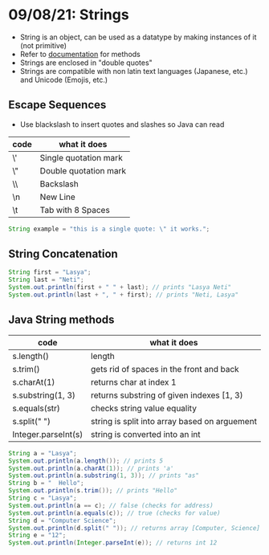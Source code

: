 # 09/08/21: Strings 

- String is an object, can be used as a datatype by making instances of it (not primitive)
- Refer to [documentation](https://docs.oracle.com/en/java/javase/14/docs/api/java.base/java/lang/String.html) for methods 
- Strings are enclosed in "double quotes"
- Strings are compatible with non latin text languages (Japanese, etc.) and Unicode (Emojis, etc.) 

## Escape Sequences 
- Use blackslash to insert quotes and slashes so Java can read 

| code | what it does |
| ---- | ------------ |
| \\' | Single quotation mark |
| \\" | Double quotation mark |
| \\\\ | Backslash |
| \\n | New Line |
| \\t | Tab with 8 Spaces |

```java
String example = "this is a single quote: \" it works.";
```

## String Concatenation
```java
String first = "Lasya";
String last = "Neti";
System.out.println(first + " " + last); // prints "Lasya Neti"
System.out.println(last + ", " + first); // prints "Neti, Lasya"
```

## Java String methods 
| code | what it does |
| ---- | ------------ |
| s.length() | length |
| s.trim() | gets rid of spaces in the front and back |
| s.charAt(1) | returns char at index 1 |
| s.substring(1, 3) | returns substring of given indexes [1, 3) |
| s.equals(str) | checks string value equality |
| s.split(" ") | string is split into array based on arguement |
| Integer.parseInt(s) | string is converted into an int |

```java
String a = "Lasya";
System.out.println(a.length()); // prints 5
System.out.println(a.charAt(1)); // prints 'a'
System.out.println(a.substring(1, 3)); // prints "as"
String b = "  Hello";
System.out.println(s.trim()); // prints "Hello"
String c = "Lasya";
System.out.println(a == c); // false (checks for address)
System.out.println(a.equals(c)); // true (checks for value)
String d = "Computer Science";
System.out.println(d.split(" ")); // returns array [Computer, Science]
String e = "12";
System.out.println(Integer.parseInt(e)); // returns int 12
```